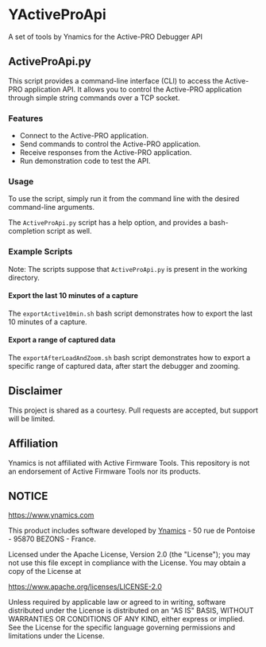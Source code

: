 # YActiveProApi

A set of tools by Ynamics for the Active-PRO Debugger API

## ActiveProApi.py

This script provides a command-line interface (CLI) to access the
Active-PRO application API. It allows you to control the Active-PRO
application through simple string commands over a TCP socket.

### Features

- Connect to the Active-PRO application.
- Send commands to control the Active-PRO application.
- Receive responses from the Active-PRO application.
- Run demonstration code to test the API.

### Usage

To use the script, simply run it from the command line with the desired
command-line arguments.

The `ActiveProApi.py` script has a help option, and provides a
bash-completion script as well.

### Example Scripts

Note: The scripts suppose that `ActiveProApi.py` is present in the working
directory.

#### Export the last 10 minutes of a capture

The `exportActive10min.sh` bash script demonstrates how to export the last
10 minutes of a capture.

#### Export a range of captured data

The `exportAfterLoadAndZoom.sh` bash script demonstrates how to export a
specific range of captured data, after start the debugger and zooming.

## Disclaimer

This project is shared as a courtesy. Pull requests are accepted, but
support will be limited.

## Affiliation

Ynamics is not affiliated with Active Firmware Tools. This repository is
not an endorsement of Active Firmware Tools nor its products.

## NOTICE

https://www.ynamics.com

This product includes software developed by
[Ynamics](https://wwW.ynamics.com) - 50 rue de Pontoise - 95870 BEZONS -
France.

Licensed under the Apache License, Version 2.0 (the "License"); you may not
use this file except in compliance with the License. You may obtain a copy
of the License at

https://www.apache.org/licenses/LICENSE-2.0

Unless required by applicable law or agreed to in writing, software
distributed under the License is distributed on an "AS IS" BASIS, WITHOUT
WARRANTIES OR CONDITIONS OF ANY KIND, either express or implied. See the
License for the specific language governing permissions and limitations
under the License.
